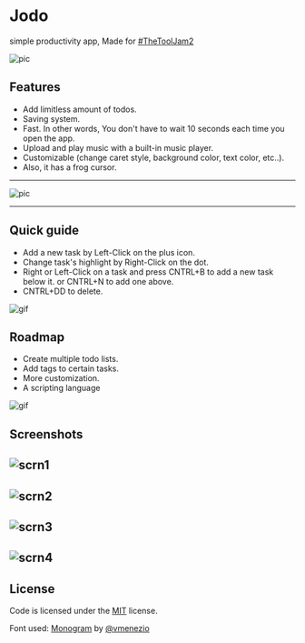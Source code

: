 
# Jodo

simple productivity app, Made for [#TheToolJam2](https://itch.io/jam/the-tool-jam-2)


![pic](https://img.itch.zone/aW1nLzg5MjMyMzAucG5n/original/MseQ9P.png)


## Features

- Add limitless amount of todos.
- Saving system.
- Fast. In other words, You don't have to wait 10 seconds each time you open the app.
- Upload and play music with a built-in music player.
- Customizable (change caret style, background color, text color, etc..).
- Also, it has a frog cursor.

---

![pic](https://img.itch.zone/aW1nLzg5MjMyNTIuZ2lm/original/4W%2F3Cr.gif)
____
## Quick guide

- Add a  new task by Left-Click on the plus icon.
- Change task's highlight by Right-Click on the dot.
- Right or Left-Click on a task and press CNTRL+B to add a new task below it. or CNTRL+N to add one above.
- CNTRL+DD to delete. 

![gif](https://img.itch.zone/aW1nLzg5MjM3MjMuZ2lm/original/IXJy%2FT.gif)


## Roadmap

- Create multiple todo lists. 
- Add tags to certain tasks.
- More customization.
- A scripting language

![gif](https://img.itch.zone/aW1nLzg5MjM4ODguZ2lm/original/NJf1Em.gif)

## Screenshots

![scrn1](https://img.itch.zone/aW1hZ2UvMTUyOTc2My84OTIzMTE1LnBuZw==/original/XA2zg6.png)
---
![scrn2](https://img.itch.zone/aW1hZ2UvMTUyOTc2My84OTIzMTAyLnBuZw==/original/FmVKbI.png)
---
![scrn3](https://img.itch.zone/aW1hZ2UvMTUyOTc2My84OTIzMTU1LnBuZw==/original/tPcJsV.png)
---
![scrn4](https://img.itch.zone/aW1hZ2UvMTUyOTc2My84OTIzMTM5LnBuZw==/original/TUunMy.png)
---
## License
Code is licensed under the 
[MIT](https://choosealicense.com/licenses/mit/)
license.

Font used: [Monogram](https://datagoblin.itch.io/monogram) by [@vmenezio](https://twitter.com/vmenezio)
